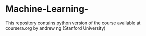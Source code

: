 # Machine-Learning-

This repository contains python version of the course available at coursera.org by andrew ng (Stanford University)